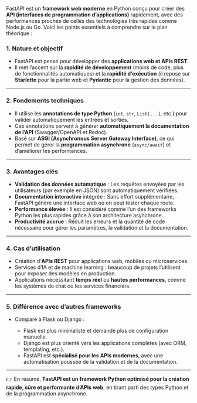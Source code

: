 FastAPI est un **framework web moderne** en Python conçu pour créer des **API (interfaces de programmation d’applications)** rapidement, avec des performances proches de celles des technologies très rapides comme Node.js ou Go. Voici les points essentiels à comprendre sur le plan théorique :



### 1. Nature et objectif

* FastAPI est pensé pour développer des **applications web et APIs REST**.
* Il met l’accent sur la **rapidité de développement** (moins de code, plus de fonctionnalités automatiques) et la **rapidité d’exécution** (il repose sur **Starlette** pour la partie web et **Pydantic** pour la gestion des données).

---

### 2. Fondements techniques

* Il utilise les **annotations de type Python** (`int`, `str`, `List[...]`, etc.) pour valider automatiquement les entrées et sorties.
* Ces annotations servent à générer **automatiquement la documentation de l’API** (Swagger/OpenAPI et Redoc).
* Basé sur **ASGI (Asynchronous Server Gateway Interface)**, ce qui permet de gérer la **programmation asynchrone** (`async/await`) et d’améliorer les performances.

---

### 3. Avantages clés

* **Validation des données automatique** : Les requêtes envoyées par les utilisateurs (par exemple en JSON) sont automatiquement vérifiées.
* **Documentation interactive** intégrée : Sans effort supplémentaire, FastAPI génère une interface web où on peut tester chaque route.
* **Performance élevée** : Il est considéré comme l’un des frameworks Python les plus rapides grâce à son architecture asynchrone.
* **Productivité accrue** : Réduit les erreurs et la quantité de code nécessaire pour gérer les paramètres, la validation et la documentation.

---

### 4. Cas d’utilisation

* Création d’**APIs REST** pour applications web, mobiles ou microservices.
* Services d’IA et de machine learning : beaucoup de projets l’utilisent pour exposer des modèles en production.
* Applications nécessitant **temps réel** ou **hautes performances**, comme les systèmes de chat ou les services financiers.

---

### 5. Différence avec d’autres frameworks

* Comparé à Flask ou Django :

  * Flask est plus minimaliste et demande plus de configuration manuelle.
  * Django est plus orienté vers les applications complètes (avec ORM, templating, etc.).
  * FastAPI est **spécialisé pour les APIs modernes**, avec une automatisation poussée de la validation et de la documentation.

---

👉 En résumé, **FastAPI est un framework Python optimisé pour la création rapide, sûre et performante d’APIs web**, en tirant parti des types Python et de la programmation asynchrone.

